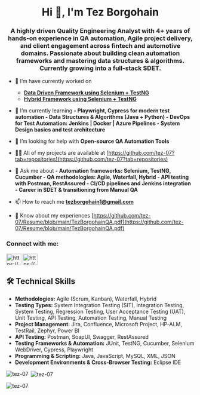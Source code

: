 <h1 align="center">Hi 👋, I'm Tez Borgohain </h1>

<h3 align="center">A highly driven Quality Engineering Analyst with 4+ years of hands-on experience in QA automation, Agile project delivery, and client engagement across fintech and automotive domains. Passionate about building clean automation frameworks and mastering data structures & algorithms. Currently growing into a full-stack SDET.</h3>

- 🔭 I’m have currently worked on
    -   [**Data Driven Framework using Selenium + TestNG**](https://github.com/tez-07/DataDrivenSeleniumJavaFramework)
    -   [**Hybrid Framework using Selenium + TestNG**](https://github.com/tez-07/HybridSeleniumJavaFramework/tree/main)

- 🌱 I’m currently learning **- **Playwright, Cypress for modern test automation** - **Data Structures & Algorithms (Java + Python)** - **DevOps for Test Automation: Jenkins | Docker | Azure Pipelines** - **System Design basics and test architecture****

- 🤝 I’m looking for help with ****Open-source QA Automation Tools****

- 👨‍💻 All of my projects are available at [https://github.com/tez-07?tab=repositories](https://github.com/tez-07?tab=repositories)

- 💬 Ask me about **- Automation frameworks: Selenium, TestNG, Cucumber - QA methodologies: Agile, Waterfall, Hybrid - API testing with Postman, RestAssured - CI/CD pipelines and Jenkins integration - Career in SDET & transitioning from Manual QA**

- 📫 How to reach me **tezborgohain1@gmail.com**

- 📄 Know about my experiences [https://github.com/tez-07/Resume/blob/main/TezBorgohainQA.pdf](https://github.com/tez-07/Resume/blob/main/TezBorgohainQA.pdf)


<h3 align="left">Connect with me:</h3>
<p align="left">
<a href="https://www.behance.net/tezborgohain" target="blank"><img align="center" src="https://raw.githubusercontent.com/rahuldkjain/github-profile-readme-generator/master/src/images/icons/Social/behance.svg" alt="https://www.behance.net/tezborgohain" height="30" width="40" /></a>  
<a href="https://www.behance.net/tezborgohain" target="blank"><img align="center" src="https://logo.wine/logo/LinkedIn" alt="https://www.linkedin.com/in/tez-borgohain/" height="30" width="40" /></a>  

</p>

## 🛠️ Technical Skills

- **Methodologies:** Agile (Scrum, Kanban), Waterfall, Hybrid  
- **Testing Types:** System Integration Testing (SIT), Integration Testing, System Testing, Regression Testing, User Acceptance Testing (UAT), Unit Testing, API Testing, Automation Testing, Manual Testing  
- **Project Management:** Jira, Confluence, Microsoft Project, HP-ALM, TestRail, Zephyr, Power BI  
- **API Testing:** Postman, SoapUI, Swagger, RestAssured  
- **Testing Frameworks & Automation:** JUnit, TestNG, Cucumber, Selenium WebDriver, Cypress, Playwright  
- **Programming & Scripting:** Java, JavaScript, MySQL, XML, JSON  
- **Development Environments & Cross-Browser Testing:** Eclipse IDE


<p><img align="left" src="https://github-readme-stats.vercel.app/api/top-langs?username=tez-07&show_icons=true&locale=en&layout=compact" alt="tez-07" /></p>

<p>&nbsp;<img align="center" src="https://github-readme-stats.vercel.app/api?username=tez-07&show_icons=true&locale=en" alt="tez-07" /></p>

<p><img align="center" src="https://github-readme-streak-stats.herokuapp.com/?user=tez-07&" alt="tez-07" /></p>
